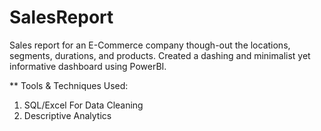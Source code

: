 # SalesReport
Sales report for an E-Commerce company though-out the locations, segments, durations, and products. 
Created a dashing and minimalist yet informative dashboard using PowerBI.

** Tools & Techniques Used:
1. SQL/Excel For Data Cleaning
2. Descriptive Analytics

